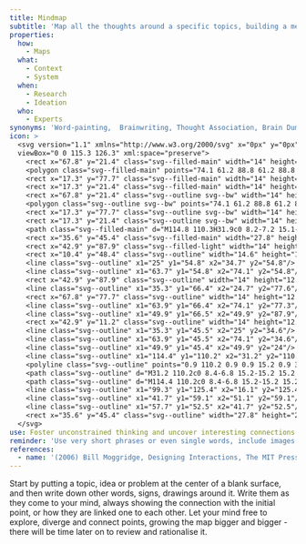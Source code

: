 ```yaml
---
title: Mindmap
subtitle: 'Map all the thoughts around a specific topics, building a mental model of it.'
properties:
  how:
    - Maps
  what:
    - Context
    - System
  when:
    - Research
    - Ideation
  who:
    - Experts
synonyms: 'Word-painting,  Brainwriting, Thought Association, Brain Dump'
icon: >
  <svg version="1.1" xmlns="http://www.w3.org/2000/svg" x="0px" y="0px"
  viewBox="0 0 115.3 126.3" xml:space="preserve">
    <rect x="67.8" y="21.4" class="svg--filled-main" width="14" height="12.8"/>
    <polygon class="svg--filled-main" points="74.1 61.2 88.8 61.2 88.8 48.4 74.1 48.4 74.1 54.8 "/>
    <rect x="17.3" y="77.7" class="svg--filled-main" width="14" height="12.8"/>
    <rect x="17.3" y="21.4" class="svg--filled-main" width="14" height="12.8"/>
    <rect x="67.8" y="21.4" class="svg--outline svg--bw" width="14" height="12.8"/>
    <polygon class="svg--outline svg--bw" points="74.1 61.2 88.8 61.2 88.8 48.4 74.1 48.4 74.1 54.8 "/>
    <rect x="17.3" y="77.7" class="svg--outline svg--bw" width="14" height="12.8"/>
    <rect x="17.3" y="21.4" class="svg--outline svg--bw" width="14" height="12.8"/>
    <path class="svg--filled-main" d="M114.8 110.3H31.9c0 8.2-7.2 15.1-15.4 15.1l83.6-0.3C108.2 125.1 114.9 118.4 114.8 110.3"/>
    <rect x="35.6" y="45.4" class="svg--filled-main" width="27.8" height="21.1"/>
    <rect x="42.9" y="87.9" class="svg--filled-light" width="14" height="12.8"/>
    <rect x="10.4" y="48.4" class="svg--outline" width="14.6" height="12.8"/>
    <line class="svg--outline" x1="25" y1="54.8" x2="34.7" y2="54.8"/>
    <line class="svg--outline" x1="63.7" y1="54.8" x2="74.1" y2="54.8"/>
    <rect x="42.9" y="87.9" class="svg--outline" width="14" height="12.8"/>
    <line class="svg--outline" x1="35.3" y1="66.4" x2="24.7" y2="77.6"/>
    <rect x="67.8" y="77.7" class="svg--outline" width="14" height="12.8"/>
    <line class="svg--outline" x1="63.9" y1="66.4" x2="74.1" y2="77.3"/>
    <line class="svg--outline" x1="49.9" y1="66.5" x2="49.9" y2="87.9"/>
    <rect x="42.9" y="11.2" class="svg--outline" width="14" height="12.8"/>
    <line class="svg--outline" x1="35.3" y1="45.5" x2="25" y2="34.6"/>
    <line class="svg--outline" x1="63.9" y1="45.5" x2="74.1" y2="34.6"/>
    <line class="svg--outline" x1="49.9" y1="45.4" x2="49.9" y2="24"/>
    <line class="svg--outline" x1="114.4" y1="110.2" x2="31.2" y2="110.2"/>
    <polyline class="svg--outline" points="0.9 110.2 0.9 0.9 15.2 0.9 31.2 0.9 99.3 0.9 99.3 110.2 "/>
    <path class="svg--outline" d="M31.2 110.2c0 8.4-6.8 15.2-15.2 15.2 -8.4 0-15.2-6.8-15.2-15.2"/>
    <path class="svg--outline" d="M114.4 110.2c0 8.4-6.8 15.2-15.2 15.2"/>
    <line class="svg--outline" x1="99.3" y1="125.4" x2="16.1" y2="125.4"/>
    <line class="svg--outline" x1="41.7" y1="59.1" x2="51.1" y2="59.1"/>
    <line class="svg--outline" x1="57.7" y1="52.5" x2="41.7" y2="52.5"/>
    <rect x="35.6" y="45.4" class="svg--outline" width="27.8" height="21.1"/>
  </svg>
use: Foster unconstrained thinking and uncover interesting connections.
reminder: 'Use very short phrases or even single words, include images.'
references:
  - name: '(2006) Bill Moggridge, Designing Interactions, The MIT Press, Cambridge'
---
```

Start by putting a topic, idea or problem at the center of a blank surface, and then write down other words, signs, drawings around it. Write them as they come to your mind, always showing the connection with the initial point, or how they are linked one to each other. Let your mind free to explore, diverge and connect points, growing the map bigger and bigger - there will be time later on to review and rationalise it.
